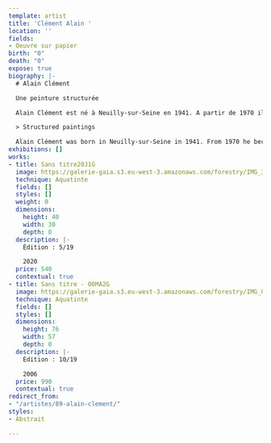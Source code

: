 ```yaml
---
template: artist
title: 'Clément Alain '
location: ''
fields:
- Oeuvre sur papier
birth: "0"
death: "0"
expose: true
biography: |-
  # Alain Clément

  Une peinture structurée

  Alain Clément est né à Neuilly-sur-Seine en 1941. A partir de 1970 il enseigne à l’école des Beaux-arts de Montpellier. Puis, en 1985, l'artiste prend la direction des Beaux-Arts de Nîmes et quitte ainsi ceux de Montpellier.  Il vit et travaille entre Nîmes, Paris et Berlin. L’artiste développe depuis près de trente ans un portfolio d'œuvres abstraites, parmi lesquelles les sculptures, gravures, et surtout les peintures  réunissent sensibilité, structure, et plaisir optique. Les agencements muraux qu'il réalise sont de grandes lignes colorées, structurant l'environnement qu'ils occupent.

  > Structured paintings

  Alain Clément was born in Neuilly-sur-Seine in 1941. From 1970 he became a teacher at the School of Beaux-Arts in Montpellier. Then, in 1985, the artist took over the direction of the Beaux-Arts of Nîmes and left Montpellier's ones.  He lives and works between Nîmes, Paris and Berlin. For nearly thirty years, the artist has been developing a portfolio of abstract works, among which sculptures, engravings, and especially paintings combine sensitivity, structure, and optical pleasure. The wall arrangements he creates are large colored lines, structuring the environment they occupy
exhibitions: []
works:
- title: Sans titre20J1G
  image: https://galerie-gaia.s3.eu-west-3.amazonaws.com/forestry/IMG_3146.jpg
  technique: Aquatinte
  fields: []
  styles: []
  weight: 0
  dimensions:
    height: 40
    width: 30
    depth: 0
  description: |-
    Édition : 5/19

    2020
  price: 540
  contextual: true
- title: Sans titre - 06MA2G
  image: https://galerie-gaia.s3.eu-west-3.amazonaws.com/forestry/IMG_0078.jpeg
  technique: Aquatinte
  fields: []
  styles: []
  dimensions:
    height: 76
    width: 57
    depth: 0
  description: |-
    Edition : 10/19

    2006
  price: 990
  contextual: true
redirect_from:
- "/artistes/89-alain-clement/"
styles:
- Abstrait

---
```

